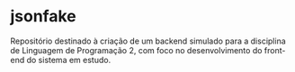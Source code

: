 # jsonfake
Repositório destinado à criação de um backend simulado para a disciplina de Linguagem de Programação 2, com foco no desenvolvimento do front-end do sistema em estudo.

